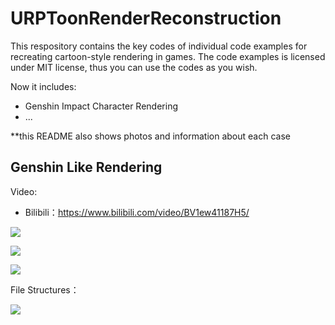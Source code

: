 # URPToonRenderReconstruction
This respository contains the key codes of individual code examples for recreating cartoon-style rendering in games. The code examples is licensed under MIT license, thus you can use the codes as you wish.

Now it includes:

- Genshin Impact Character Rendering
- ...

**this README also shows photos and information about each case

## Genshin Like Rendering

Video:

- Bilibili：https://www.bilibili.com/video/BV1ew41187H5/

![](https://qiuhanblog-imgsubmit.oss-cn-beijing.aliyuncs.com/img/image-20231204162907101.png)

![](https://qiuhanblog-imgsubmit.oss-cn-beijing.aliyuncs.com/img/GLR_CharacterShowing.png)

![](https://qiuhanblog-imgsubmit.oss-cn-beijing.aliyuncs.com/img/FinalShot-1701784148656-4.png)

File Structures：

![](https://qiuhanblog-imgsubmit.oss-cn-beijing.aliyuncs.com/img/URP-GLR-2-FileStructure-AvatarAndPostProcess.png)



